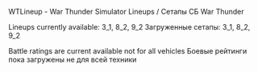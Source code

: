 WTLineup - War Thunder Simulator Lineups / Сетапы СБ War Thunder

Lineups currently available: 3_1, 8_2, 9_2
Загруженные сетапы: 3_1, 8_2, 9_2

Battle ratings are current available not for all vehicles
Боевые рейтинги пока загружены не для всей техники
